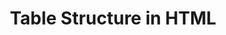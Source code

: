 ---
id: table-structure
title: Table Structure in HTML
sidebar_label: Table Structure
sidebar_position: 3
tags: [html, web-development, tables, table-structure]
description: In this tutorial, you will learn about the structure of tables in HTML. Tables are used to display data in rows and columns, making it easier to organize and present information on web pages.
---